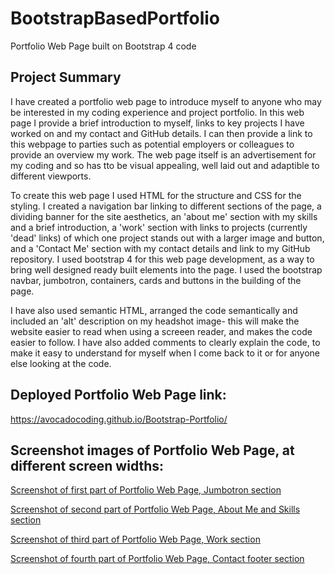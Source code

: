 # BootstrapBasedPortfolio
Portfolio Web Page built on Bootstrap 4 code

## Project Summary
I have created a portfolio web page to introduce myself to anyone who may be interested in my coding experience and project portfolio. In this web page I provide a brief introduction to myself, links to key projects I have worked on and my contact and GitHub details. I can then provide a link to this webpage to parties such as potential employers or colleagues to provide an overview my work. The web page itself is an advertisement for my coding and so has tto be visual appealing, well laid out and adaptible to different viewports.

To create this web page I used HTML for the structure and CSS for the styling. I created a navigation bar linking to different sections of the page, a dividing banner for the site aesthetics, an 'about me' section with my skills and a brief introduction, a 'work' section with links to projects (currently 'dead' links) of which one project stands out with a larger image and button, and a 'Contact Me' section with my contact details and link to my GitHub repository. I used bootstrap 4 for this web page development, as a way to bring well designed ready built elements into the page. I used the bootstrap navbar, jumbotron, containers, cards and buttons in the building of the page. 

I have also used semantic HTML, arranged the code semantically and included an 'alt' description on my headshot image- this will make the website easier to read when using a screeen reader, and makes the code easier to follow. I have also added comments to clearly explain the code, to make it easy to understand for myself when I come back to it or for anyone else looking at the code.

## Deployed Portfolio Web Page link: 

https://avocadocoding.github.io/Bootstrap-Portfolio/



## Screenshot images of Portfolio Web Page, at different screen widths:

[Screenshot of first part of Portfolio Web Page, Jumbotron section](images\FirstPartofWebpage-Jumbotron.png)

[Screenshot of second part of Portfolio Web Page, About Me and Skills section](images\SecondPartofWebpage-AboutMe.png)

[Screenshot of third part of Portfolio Web Page, Work section](images\FourthPartofWebpage-ContactSectionFooter.png)

[Screenshot of fourth part of Portfolio Web Page, Contact footer section](images\FourthPartofWebpage-ContactSectionFooter.png)

